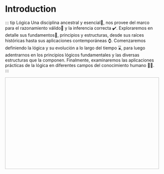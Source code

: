 # Introduction

<!-- VuePress is composed of two parts: a [minimalistic static site generator](https://github.com/vuejs/vuepress/tree/master/packages/%40vuepress/core) with a Vue-powered [theming system](https://v1.vuepress.vuejs.org/theme/) and [Plugin API](https://v1.vuepress.vuejs.org/plugin/), and a [default theme](https://v1.vuepress.vuejs.org/theme/default-theme-config.html) optimized for writing technical documentation. It was created to support the documentation needs of Vue's own sub projects.

Each page generated by VuePress has its own pre-rendered static HTML, providing great loading performance and is SEO-friendly. Once the page is loaded, however, Vue takes over the static content and turns it into a full Single-Page Application (SPA). Additional pages are fetched on demand as the user navigates around the site. -->

::: tip Lógica
Una disciplina ancestral y esencial🎇, nos provee del marco para el razonamiento válido🤔 y la inferencia correcta ✔️. Exploraremos en detalle sus fundamentos🧾, principios y estructuras, desde sus raíces históricas hasta sus aplicaciones contemporáneas ⌚. Comenzaremos definiendo la lógica y su evolución a lo largo del tiempo ⌛, para luego adentrarnos en los principios lógicos fundamentales y las diversas estructuras que la componen. Finalmente, examinaremos las aplicaciones prácticas de la lógica en diferentes campos del conocimiento humano 🕺💃. 
:::

<img :src="$withBase('/img/01.jpg')" style="height:300px; width: 800px"  class="center">